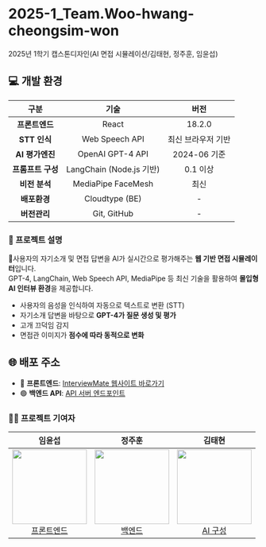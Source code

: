 # 2025-1_Team.Woo-hwang-cheongsim-won
2025년 1학기 캡스톤디자인(AI 면접 시뮬레이션/김태현, 정주훈, 임윤섭)


<h2>💻 개발 환경</h2>

<table>
  <thead>
    <tr>
      <th style="text-align:center;">구분</th>
      <th style="text-align:center;">기술</th>
      <th style="text-align:center;">버전</th>
    </tr>
  </thead>
  <tbody>
    <tr>
      <td align="center"><strong>프론트엔드</strong></td>
      <td align="center">React</td>
      <td align="center">18.2.0</td>
    </tr>
    <tr>
      <td align="center"><strong>STT 인식</strong></td>
      <td align="center">Web Speech API</td>
      <td align="center">최신 브라우저 기반</td>
    </tr>
    <tr>
      <td align="center"><strong>AI 평가엔진</strong></td>
      <td align="center">OpenAI GPT-4 API</td>
      <td align="center">2024-06 기준</td>
    </tr>
    <tr>
      <td align="center"><strong>프롬프트 구성</strong></td>
      <td align="center">LangChain (Node.js 기반)</td>
      <td align="center">0.1 이상</td>
    </tr>
    <tr>
      <td align="center"><strong>비전 분석</strong></td>
      <td align="center">MediaPipe FaceMesh</td>
      <td align="center">최신</td>
    </tr>
    <tr>
      <td align="center"><strong>배포환경</strong></td>
      <td align="center">Cloudtype (BE)</td>
      <td align="center">-</td>
    </tr>
    <tr>
      <td align="center"><strong>버전관리</strong></td>
      <td align="center">Git, GitHub</td>
      <td align="center">-</td>
    </tr>
  </tbody>
</table>

### 📖 프로젝트 설명

🎤사용자의 자기소개 및 면접 답변을 AI가 실시간으로 평가해주는 **웹 기반 면접 시뮬레이터**입니다.  
GPT-4, LangChain, Web Speech API, MediaPipe 등 최신 기술을 활용하여 **몰입형 AI 인터뷰 환경**을 제공합니다.

- 사용자의 음성을 인식하여 자동으로 텍스트로 변환 (STT)
- 자기소개 답변을 바탕으로 **GPT-4가 질문 생성 및 평가**
- 고개 끄덕임 감지
- 면접관 이미지가 **점수에 따라 동적으로 변화**


<h2>🌐 배포 주소</h2>

<ul>
  <li>🔵 <strong>프론트엔드</strong>: <a href="https://web-capstone-ai-react-mb65c377c98e4ee4.sel4.cloudtype.app/" target="_blank">InterviewMate 웹사이트 바로가기</a></li>
  <li>🟢 <strong>백엔드 API</strong>: <a href="https://port-0-capstone-ai-mb65c377c98e4ee4.sel4.cloudtype.app/" target="_blank">API 서버 엔드포인트</a></li>
</ul>



### 👨‍💻 프로젝트 기여자
<table>
<thead>
<tr>
<th align="center"><strong>임윤섭</strong></th>
<th align="center"><strong>정주훈</strong></th>
<th align="center"><strong>김태현</strong></th>

</tr>
</thead>
<tbody>
<tr>
<td align="center"><a href="https://github.com/qwer-121212"><img src="https://github.com/qwer-121212.png" height="150" width="150"> <br> 프론트엔드 </td>
<td align="center"><a href="https://github.com/jeongjuhun"><img src="https://github.com/jeongjuhun.png" height="150" width="150"> <br> 백엔드 </td>
<td align="center"><a href="https://github.com/bird8696"><img src="https://github.com/bird8696.png" height="150" width="150"> <br> AI 구성 </a></td>
</tr>
</tbody>
</table>
<br>
